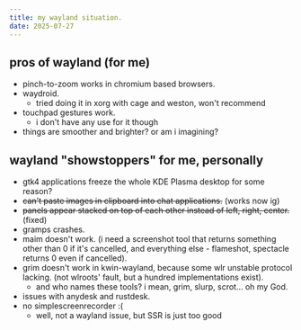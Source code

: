 ```yaml
---
title: my wayland situation.
date: 2025-07-27
---
```

## pros of wayland (for me)

- pinch-to-zoom works in chromium based browsers.
- waydroid.
	- tried doing it in xorg with cage and weston, won't recommend
- touchpad gestures work.
	- i don't have any use for it though
- things are smoother and brighter? or am i imagining?

## wayland "showstoppers" for me, personally

- gtk4 applications freeze the whole KDE Plasma desktop for some reason?
- ~~can't paste images in clipboard into chat applications.~~ (works now ig)
- ~~panels appear stacked on top of each other instead of left, right, center.~~ (fixed)
- gramps crashes.
- maim doesn't work. (i need a screenshot tool that returns something other than 0 if it's cancelled, and everything else - flameshot, spectacle returns 0 even if cancelled).
- grim doesn't work in kwin-wayland, because some wlr unstable protocol lacking. (not wlroots' fault, but a hundred implementations exist).
	- and who names these tools? i mean, grim, slurp, scrot... oh my God.
- issues with anydesk and rustdesk.
- no simplescreenrecorder :(
	- well, not a wayland issue, but SSR is just too good

